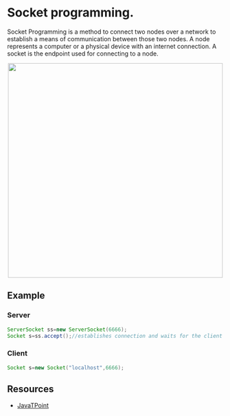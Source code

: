 # Socket programming.

Socket Programming is a method to connect two nodes over a network to establish a means of communication between those two nodes.
A node represents a computer or a physical device with an internet connection.
A socket is the endpoint used for connecting to a node.

<div align="center">
  <img src="https://static.javatpoint.com/core/images/socket-programming.png" width="500" />
</div>

## Example

### Server

```java
ServerSocket ss=new ServerSocket(6666);  
Socket s=ss.accept();//establishes connection and waits for the client   
```

### Client

```java
Socket s=new Socket("localhost",6666);  
```

## Resources

- [JavaTPoint](https://www.javatpoint.com/socket-programming)
